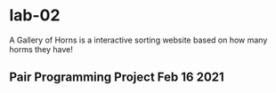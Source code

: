 # lab-02

A Gallery of Horns is a interactive sorting website based on how many horms they have!

## Pair Programming Project Feb 16 2021
